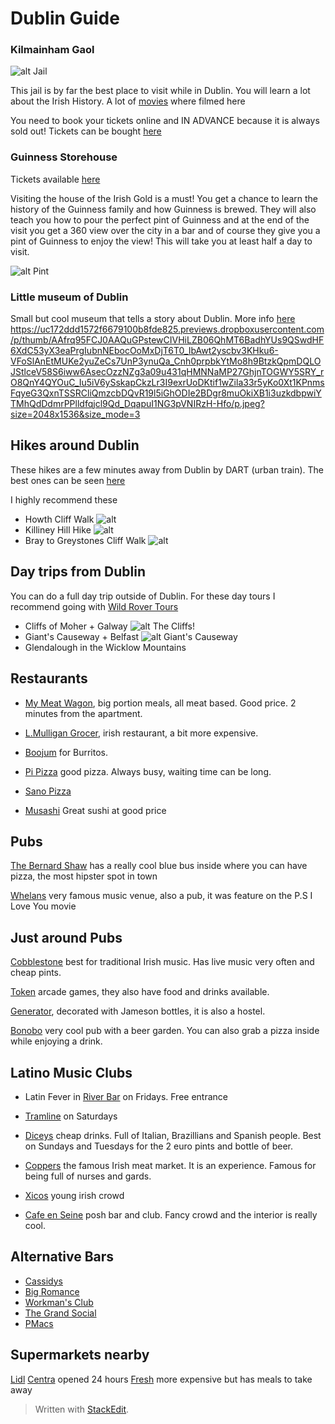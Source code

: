 
# Dublin Guide

### Kilmainham Gaol
![alt Jail](https://upload.wikimedia.org/wikipedia/commons/c/c8/Kilmainham2.jpg)


This jail is by far the best place to visit while in Dublin. You will learn a lot about the Irish History. A lot of [movies]((https://www.imdb.com/search/title?locations=Kilmainham%20Jail,%20Dublin,%20County%20Dublin,%20Ireland)) where filmed here

You need to book your tickets online and IN ADVANCE because it is always sold out!
Tickets can be bought [here](http://kilmainhamgaol.admit-one.eu/index.php?s=OPW_KILM&p=calendar&ev=TOUR&language=ENG)

### Guinness Storehouse

Tickets available [here](https://www.guinness-storehouse.com/en)

Visiting the house of the Irish Gold is a must! You get a chance to learn the history of the Guinness family and how Guinness is brewed. They will also teach you how to pour the perfect pint of Guinness and at the end of the visit you get a 360 view over the city in a bar and of course they give you a pint of Guinness to enjoy the view! This will take you at least half a day to visit.

![alt Pint](https://uc28c660de54e700d42285a04ee4.previews.dropboxusercontent.com/p/thumb/AAfooec1dDNUXWDMGRhD0dFHXMvWaBjaShXGxIPUtHYJeXEecrK9jk61NqT54FrUEofPi6ACD44PMZXnvN_uFCxapIss3rL3n4Q196W3hXVd0OG1qggz4RmmZihLieZ18OPeDF0jyrZWYpSECDbFarEtd3JwkOHwaZyBB4RFrpMpZ0GMLB51zHTp9UiuXWv_nc_6rz21Y201rpHsu48OKwkhPrC-cHrj9UIUgVNEH8ZMfk5cHOC4EkPA6IJP7xi7mS52n9mqo9nm9gGhzZ2URDCitjZ9O_i0PguOGmtW3n1CHNqp33J_4KNdxRG-PKnSKJEqOiwDHX89bBwHJOkeUc-_c-lfiikt0dK-diVEKG8-8mMX_zBx5eyxh6hRDEk6AUeQU596Xz0INEhZvVXz31ahIzSESiYDBH6G9GqRdLKvtTa4wyb3CcHT0kwk0rrKavrhboNXKYuW1-lRqjdTLmiY/p.png?fv_content=true&size_mode=5)

### Little museum of Dublin
Small but cool museum that tells a story about Dublin. More info [here](https://www.littlemuseum.ie/)
https://uc172ddd1572f6679100b8fde825.previews.dropboxusercontent.com/p/thumb/AAfrq95FCJ0AAQuGPstewCIVHiLZB06QhMT6BadhYUs9QSwdHF6XdC53yX3eaPrgIubnNEbocOoMxDjT6T0_IbAwt2yscbv3KHku6-VFoSlAnEtMUKe2yuZeCs7UnP3ynuQa_Cnh0prpbkYtMo8h9BtzkQpmDQLOJStlceV58S6iww6AsecOzzNZg3a09u431qHMNNaMP27GhjnTOGWY5SRY_rO8QnY4QYOuC_Iu5iV6ySskapCkzLr3I9exrUoDKtif1wZila33r5yKo0Xt1KPnmsFqyeG3QxnTSSRCliQmzcbDQvR19l5iGhODIe2BDgr8muOkiXB1i3uzkdbpwiYTMhQdDdmrPPlldfqjcl9Qd_DqapuI1NG3pVNIRzH-Hfo/p.jpeg?size=2048x1536&size_mode=3

## Hikes around Dublin

These hikes are a few minutes away from Dublin by DART (urban train). The best ones can be seen [here](https://www.ireland.com/en-no/destinations/republic-of-ireland/dublin/articles/dublin-five-walks-outside-the-city/)

I highly recommend these 
- Howth Cliff Walk ![alt](https://uc86b7793149e960e5267f971f71.previews.dropboxusercontent.com/p/thumb/AAdoXr0Q0yvQNuI-Phs9vYKlftcJ2_Pure38R2B7qS6YLlX_LJ-7kO6OGjV6hjiE_7O-27o7IElTvHVkZUhnvZwrruCXliLoWzhPOHFYHOzi8lFwTu3MzDqTza1tULIT_WB_82X7V4ZMjq3qAYIKX__Ksevs0FqJC3UUbW9qzx6fvB2gf5zpR3OP9GpZAOK_7WxPq8IhnCXm9PHoBiFz8qTgiZVIqK1PYeVd2CjhbUxrl4ndU7RXQFlHhHtGVpVLKlaJvLl9q90Ayw9bAgtiuWAMhB_GyQHTOj94PEioXvtv7rXQ7CNg2yLQ8r1MUPxyhYb669MMq8g-ejQ_EhlSMhI5Lw3PDLFAcKap2ZWza6pGf1pcwc-q8qGLWUNx_ryMbV0/p.jpeg?size=2048x1536&size_mode=3)
- Killiney Hill Hike ![alt](https://ucaaf1c82ea85071103e483c261a.previews.dropboxusercontent.com/p/thumb/AAc0zl_yg5nk6zj07RwnEV8p3xb8Kf8T6t_i5eXjw_HM7Y8AwSt-d22akFyRPBVHHVkpHETToTF7CUu_yNgyL5_mQZpIZF7XNsgvkK3rsaOSYdcHSb6QwVsDji5uWarBuFQPjUNoswc88NPatawxyKxTjmXLixjF7Y6TGuwUidb68kiLRcwFUEpj1BND2czNnMeR10WU3CDHUNwuT70QLH3kMZCN4Upj8o2mFm8uMbFw3Rg8IsFpDm9U4ECWQVGdb-nv6Ek-aNOMZjOXULM2fmKW2h2_E1igx6sgD7c1WcKXBPih0ieFUSr29AeuXx2DYC4iPrAJ-yVF5LI4g7lETp3mA1rQ_oda4np00oh8NuJHPnN_AYXdIpucL-M3bM-qJho/p.jpeg?size=2048x1536&size_mode=3)
- Bray to Greystones Cliff Walk ![alt](https://uc172ddd1572f6679100b8fde825.previews.dropboxusercontent.com/p/thumb/AAfrq95FCJ0AAQuGPstewCIVHiLZB06QhMT6BadhYUs9QSwdHF6XdC53yX3eaPrgIubnNEbocOoMxDjT6T0_IbAwt2yscbv3KHku6-VFoSlAnEtMUKe2yuZeCs7UnP3ynuQa_Cnh0prpbkYtMo8h9BtzkQpmDQLOJStlceV58S6iww6AsecOzzNZg3a09u431qHMNNaMP27GhjnTOGWY5SRY_rO8QnY4QYOuC_Iu5iV6ySskapCkzLr3I9exrUoDKtif1wZila33r5yKo0Xt1KPnmsFqyeG3QxnTSSRCliQmzcbDQvR19l5iGhODIe2BDgr8muOkiXB1i3uzkdbpwiYTMhQdDdmrPPlldfqjcl9Qd_DqapuI1NG3pVNIRzH-Hfo/p.jpeg?size=2048x1536&size_mode=3)

## Day trips from Dublin

You can do a full day trip outside of Dublin. For these day tours I recommend going with [Wild Rover Tours]([https://wildrovertours.com/](https://wildrovertours.com/))
-  Cliffs of Moher + Galway ![alt The Cliffs!](https://uc3c21001e479838abd9a0544002.previews.dropboxusercontent.com/p/thumb/AAdUkA1RrO2zU0E-IssAlXPikGe0Sx6lyPYpb9_gHt0NHRMEI2wcVLIz4VK7v9Syua-iha12DirxQBfpIp5IWP4k8U3pG3HiOM0lJyWnQ63Xlj7g3GV97wlizVmcTPFwg_S0Plk8x_pDQhB-BII0UFQwG1GBiitpqwRhwtmjCgu8gsyZlaJMwXTcOFdoa2_FnRj6ShJF8amhYyqUBUVHrsPAG-PNuO1obVjimizZry6Wt8UPHTj88AYHV0ir5HtdrvnfF3ON4sVoy1T-DndWBjvvy4KAvua7st622JxD4yjrjPYKXHrLTPApnZFQ_FZRuusPya1gQNY9dRC5Ge0YaIZFXV5St8LxLDxNPVL051RtQw9O4-h2gPSxX3D8xsMGqtg/p.jpeg?fv_content=true&size_mode=5)
- Giant's Causeway + Belfast ![alt Giant's Causeway](https://uc06bd62a4cdf1577a4bf8bb2420.previews.dropboxusercontent.com/p/thumb/AAfnItC9uNod9K6HMDlPWzzZroSG0_EqSOBfIF0ihLIPBOC50A1xhAZ1m8-jKd9epwqpxdw6sUVgiD4PboE0Z6TOR_LT1iH-07JcBMea-IrZclakwS9vFTMdthQ6GKrRci7o21n1H3XDrayCYD6kXjOU8Og1bL3hezcFroKWbPy9b7cJ6mSJXpr9hmRpf1c-xWuB0db5YVZUEFEvcg9TAZ3mefjEaJOrTlJ6ICMVN7Y0K4MIIb3JQTkF1-t-ww64SkEn8oG6HzkJUMxGDrAPdCWG01gMdiPOgkd2TtMgYzMTvK05erkN4yh4exJ4075cfLEFqMLsfunxN-Gfds-UWoP_5wL-lRxtjnnL6clJUG9GflKVaApvr0jj_XD3b13mYms/p.jpeg?size=2048x1536&size_mode=3)
- Glendalough in the Wicklow Mountains

## Restaurants

- [My Meat Wagon](https://goo.gl/maps/EZW4tPRFznD2), big portion meals, all meat based. Good price. 2 minutes from the apartment.

- [L.Mulligan Grocer](https://goo.gl/maps/74VaqhbB4RT2), irish restaurant, a bit more expensive.

- [Boojum](https://goo.gl/maps/f66o3hRnajz) for Burritos.

- [Pi Pizza](https://goo.gl/maps/S4bha1qFH6cRWr3h8) good pizza. Always busy, waiting time can be long.

- [Sano Pizza](https://goo.gl/maps/CJuPzcJVG2p)
- [Musashi](https://goo.gl/maps/ZNn5vu7iNPHKUM9v8) Great sushi at good price

## Pubs

[The Bernard Shaw](https://goo.gl/maps/ewJ39vABeqy) has a really cool blue bus inside where you can have pizza, the most hipster spot in town

[Whelans](https://goo.gl/maps/rcJv2HT1j782) very famous music venue, also a pub, it was feature on the P.S I Love You movie

## Just around Pubs

[Cobblestone](https://goo.gl/maps/abq5iEUD5AD2) best for traditional Irish music. Has live music very often and cheap pints.

[Token](https://goo.gl/maps/orvn7GxZKQL2) arcade games, they also have food and drinks available.

[Generator](https://goo.gl/maps/V9ckppg6MDH2), decorated with Jameson bottles, it is also a hostel.

[Bonobo]([https://goo.gl/maps/rRj2JFGn2szLzBHV7](https://goo.gl/maps/rRj2JFGn2szLzBHV7)) very cool pub with a beer garden. You can also grab a pizza inside while enjoying a drink.

## Latino Music Clubs
- Latin Fever in [River Bar](https://goo.gl/maps/QwVqRDXdmovuARPa9) on Fridays. Free entrance
- [Tramline](https://goo.gl/maps/nc6ztCEkJsappNRo9) on Saturdays

- [Diceys](https://goo.gl/maps/oc11tXuX25wSowVW8) cheap drinks. Full of Italian, Brazillians and Spanish people. Best on Sundays and Tuesdays for the 2 euro pints and bottle of beer.
- [Coppers](https://goo.gl/maps/T5H4h35nPdg6ZC1d7) the famous Irish meat market. It is an experience. Famous for being full of nurses and gards.
- [Xicos](https://goo.gl/maps/JtoWfWAUE8rhr5AeA) young irish crowd
- [Cafe en Seine](https://goo.gl/maps/kKMiLv48moucVCJy5) posh bar and club. Fancy crowd and the interior is really cool.

## Alternative Bars

- [Cassidys](https://goo.gl/maps/GiChzuUhNbDSryZr7)
- [Big Romance](https://goo.gl/maps/FU8irJEbra5Dmujj9)
- [Workman's Club](https://goo.gl/maps/KvuhfKt1HaCqVysf8)
- [The Grand Social](https://goo.gl/maps/jFup1R39hrFuGxVe9)
- [PMacs](https://goo.gl/maps/vK5JKDf4aKzn9afJ7)

## Supermarkets nearby

[Lidl](https://goo.gl/maps/t477nWcfbdC7gYu58)
[Centra](https://goo.gl/maps/DgRsLVHLv8b36qKZ9) opened 24 hours
[Fresh](https://goo.gl/maps/u8e26vu2LZfS26jG9) more expensive but has meals to take away

> Written with [StackEdit](https://stackedit.io/).
